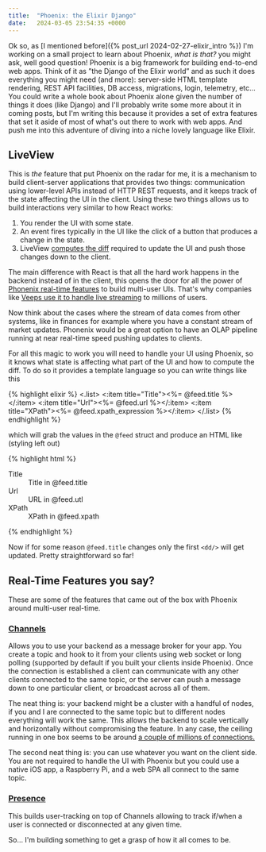 ```yaml
---
title:  "Phoenix: the Elixir Django"
date:   2024-03-05 23:54:35 +0000
---
```


Ok so, as [I mentioned before]({% post_url 2024-02-27-elixir_intro %}) I'm working on a small project to learn about Phoenix, _what is that?_ you might ask, well good question! Phoenix is a big framework for building end-to-end web apps. Think of it as ”the Django of the Elixir world” and as such it does everything you might need (and more): server-side HTML template rendering, REST API facilities, DB access, migrations, login, telemetry, etc… You could write a whole book about Phoenix alone given the number of things it does (like Django) and I'll probably write some more about it in coming posts, but I'm writing this because it provides a set of extra features that set it aside of most of what's out there to work with web apps. And push me into this adventure of diving into a niche lovely language like Elixir.

## LiveView

This is _the_ feature that put Phoenix on the radar for me, it is a mechanism to build client-server applications that provides two things: communication using lower-level APIs instead of HTTP REST requests, and it keeps track of the state affecting the UI in the client. Using these two things allows us to build interactions very similar to how React works:

1. You render the UI with some state.
2. An event fires typically in the UI like the click of a button that produces a change in the state.
3. LiveView [computes the diff](https://www.reddit.com/r/elixir/comments/t80xbw/does_phoenix_liveview_use_domdiffing_to_update/) required to update the UI and push those changes down to the client.

The main difference with React is that all the hard work happens in the backend instead of in the client, this opens the door for all the power of [Phonenix real-time features](#real-time-features-you-say) to build multi-user UIs. That's why companies like [Veeps use it to handle live streaming](#real-time-features-you-say) to millions of users.

Now think about the cases where the stream of data comes from other systems, like in finances for example where you have a constant stream of market updates. Phonenix would be a great option to have an OLAP pipeline running at near real-time speed pushing updates to clients.

For all this magic to work you will need to handle your UI using Phoenix, so it knows what state is affecting what part of the UI and how to compute the diff. To do so it provides a template language so you can write things like this

{% highlight elixir %}
<.list>
  <:item title="Title"><%= @feed.title %></:item>
  <:item title="Url"><%= @feed.url %></:item>
  <:item title="XPath"><%= @feed.xpath_expression %></:item>
</.list>
{% endhighlight %}

which will grab the values in the `@feed` struct and produce an HTML like (styling left out)

{% highlight html %}
<dl>
  <div>
    <dt>Title</dt>
    <dd>Title in @feed.title</dd>
  </div>
  <div>
    <dt>Url</dt>
    <dd>URL in @feed.utl</dd>
  </div>
  <div>
    <dt>XPath</dt>
    <dd>XPath in @feed.xpath</dd>
  </div>
</dl>
{% endhighlight %}

Now if for some reason `@feed.title` changes only the first `<dd/>` will get updated. Pretty straightforward so far!

## Real-Time Features you say?

These are some of the features that came out of the box with Phoenix around multi-user real-time.

### [Channels](https://hexdocs.pm/phoenix/channels.html)

Allows you to use your backend as a message broker for your app. You create a topic and hook to it from your clients using web socket or long polling (supported by default if you built your clients inside Phoenix). Once the connection is established a client can communicate with any other clients connected to the same topic, or the server can push a message down to one particular client, or broadcast across all of them.

The neat thing is: your backend might be a cluster with a handful of nodes, if you and I are connected to the same topic but to different nodes everything will work the same. This allows the backend to scale vertically and horizontally without compromising the feature. In any case, the ceiling running in one box seems to be around [a couple of millions of connections.](https://phoenixframework.org/blog/the-road-to-2-million-websocket-connections)

The second neat thing is: you can use whatever you want on the client side. You are not required to handle the UI with Phoenix but you could use a native iOS app, a Raspberry Pi, and a web SPA all connect to the same topic.

### [Presence](https://hexdocs.pm/phoenix/Phoenix.Presence.html)

This builds user-tracking on top of Channels allowing to track if/when a user is connected or disconnected at any given time.

So… I'm building something to get a grasp of how it all comes to be.